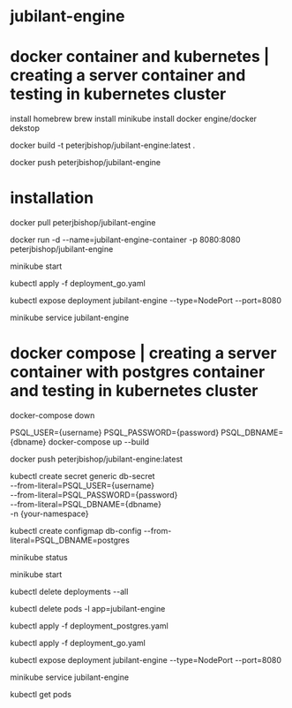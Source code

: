# jubilant-engine

# docker container and kubernetes | creating a server container and testing in kubernetes cluster

install homebrew
brew install minikube
install docker engine/docker dekstop

docker build -t peterjbishop/jubilant-engine:latest . 
<!-- build and tag image  -->

docker push peterjbishop/jubilant-engine 
<!-- should appear in Docker under Images -->

# installation

docker pull peterjbishop/jubilant-engine 

docker run -d --name=jubilant-engine-container -p 8080:8080 peterjbishop/jubilant-engine
<!-- run in detached mode, under the name jubilant-engine-container, expose port 8080 to 8080 on your machine -->

<!-- 
{ make some changes }

docker build -t peterjbishop/jubilant-engine:latest . 
docker push peterjbishop/jubilant-engine 
docker pull peterjbishop/jubilant-engine 
docker run -d --name=jubilant-engine-container -p 8080:8080 peterjbishop/jubilant-engine

{ make some changes }
-->

minikube start
<!-- start up minikube of course -->

kubectl apply -f deployment_go.yaml
<!-- Create the app or service described in the .yaml file -->

kubectl expose deployment jubilant-engine --type=NodePort --port=8080
<!-- create a service to forward external raffic to port 8080 where the app is listening -->

minikube service jubilant-engine
<!-- starts kubernetes pods and exposes the traffic -->

# docker compose | creating a server container with postgres container and testing in kubernetes cluster

docker-compose down

PSQL_USER={username} PSQL_PASSWORD={password} PSQL_DBNAME={dbname} docker-compose up --build
<!-- to run in Docker with env variables set -->

docker push peterjbishop/jubilant-engine:latest


kubectl create secret generic db-secret \
  --from-literal=PSQL_USER={username} \
  --from-literal=PSQL_PASSWORD={password} \
  --from-literal=PSQL_DBNAME={dbname} \
  -n {your-namespace}
<!-- to set env variables in kubernetes -->

kubectl create configmap db-config --from-literal=PSQL_DBNAME=postgres

minikube status

minikube start

kubectl delete deployments --all

kubectl delete pods -l app=jubilant-engine
<!-- if changes -->
kubectl apply -f deployment_postgres.yaml 
<!-- if changes -->
kubectl apply -f deployment_go.yaml 

kubectl expose deployment jubilant-engine --type=NodePort --port=8080

minikube service jubilant-engine

kubectl get pods